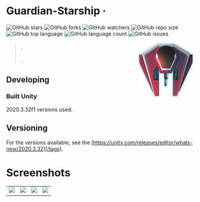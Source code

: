 # Guardian-Starship &middot; 

![GitHub stars](https://img.shields.io/github/stars/kaanks/Guardian-Starship?style=social) ![GitHub forks](https://img.shields.io/github/forks/kaanks/Guardian-Starship?style=social) ![GitHub watchers](https://img.shields.io/github/watchers/kaanks/Guardian-Starship?style=social) ![GitHub repo size](https://img.shields.io/github/repo-size/kaanks/Guardian-Starship?style=plastic) ![GitHub top language](https://img.shields.io/github/languages/top/kaanks/Guardian-Starship?style=plastic) ![GitHub language count](https://img.shields.io/github/languages/count/kaanks/Guardian-Starship?style=plastic) ![GitHub issues](https://img.shields.io/github/issues/kaanks/EndlessRoad) 
<!-- ![GitHub last commit](https://img.shields.io/github/last-commit/kaanks/Guardian-Starship?color=red&style=plastic) -->
 
 <img src="./guardian_img/Enemy_01.png" width="150"  align="right">

>#### .
>#### .


## Developing

### Built Unity
2020.3.32f1 versions used.

## Versioning

 For the versions available, see the [https://unity.com/releases/editor/whats-new/2020.3.32](/tags).


# Screenshots

<table>
   <tr>
      <td><img src="https://github.com/kaanks/Guardian-Starship/blob/main//guardian_img/guardian1.png?raw=true"></td>
      <td><img src="https://github.com/kaanks/Guardian-Starship/blob/main//guardian_img/guardian2.png?raw=true"></td>
      <td><img src="https://github.com/kaanks/Guardian-Starship/blob/main//guardian_img/guardian3.png?raw=true"></td>
      <td><img src="https://github.com/kaanks/Guardian-Starship/blob/main//guardian_img/guardian4.png?raw=true"></td>
   </tr>